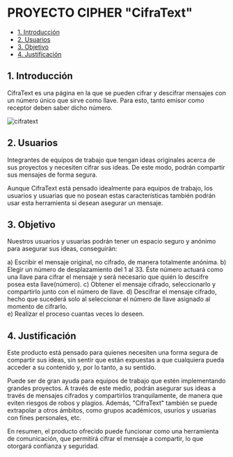 

# PROYECTO CIPHER "CifraText"

* [1. Introducción ](#1-Introducción)
* [2. Usuarios ](#2-Usuarios)
*  [3. Objetivo ](#3-Objetivo)
*  [4. Justificación ](#4-Justificación)

## 1. Introducción

CifraText es una página en la que se pueden cifrar y descifrar mensajes con un número único que sirve como llave.
Para esto, tanto emisor como receptor deben saber dicho número. 

![cifratext](https://./cifraText.png)

## 2. Usuarios

Integrantes de equipos de trabajo que tengan ideas originales acerca de sus proyectos
y necesiten cifrar sus ideas. De este modo, podrán compartir sus mensajes de forma 
segura.

Aunque CifraText está pensado idealmente para equipos de trabajo, los usuarios y usuarias
que no posean estas características también podrán usar esta herramienta si desean asegurar
un mensaje. 

## 3. Objetivo

Nuestros usuarios y usuarias podrán tener un espacio seguro y anónimo para asegurar
sus ideas, conseguirán:

a) Escribir el mensaje original, no cifrado, de manera totalmente anónima. 
b) Elegir un número de desplazamiento del 1 al 33. Éste número actuará 
   como una llave para cifrar el mensaje y será necesario que quién lo 
   descifre posea esta llave(número).
c) Obtener el mensaje cifrado, seleccionarlo y compartirlo junto con el número
   de llave.
d) Descifrar el mensaje cifrado, hecho que sucederá solo al seleccionar el número 
   de llave asignado al momento de cifrarlo.  
e) Realizar el proceso cuantas veces lo deseen. 

## 4. Justificación

Este producto está pensado para quienes necesiten una forma segura de compartir
sus ideas, sin sentir que están expuestas a que cualquiera pueda acceder a su contenido
y, por lo tanto, a su sentido. 

Puede ser de gran ayuda para equipos de trabajo que estén implementando grandes proyectos. 
A través de este medio, podrán asegurar sus ideas a través de mensajes cifrados y 
compartirlos tranquilamente, de manera que eviten riesgos de robos y plagios. Además, 
"CifraText" también se puede extrapolar a otros ámbitos, como grupos académicos, usurios y
usuarias con fines personales, etc. 

En resumen, el producto ofrecido puede funcionar como una herramienta de comunicación, que permitirá 
cifrar el mensaje a compartir, lo que otorgará confianza y seguridad. 
